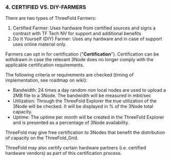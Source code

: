 ### 4. CERTIFIED VS. DIY-FARMERS

There are two types of ThreeFold Farmers:

1. Certified Farmer: Uses hardware from certified sources and signs a contract with TF Tech NV for support and additional benefits
2. Do It Yourself (DIY) Farmer: Uses any hardware and in case of support uses online material only.

Farmers can opt in for certification ("**Certification**"). Certification can be withdrawn in case the relevant 3Node does no longer comply with the applicable certification requirements.

The following criteria or requirements are checked (timing of implementation, see roadmap on wiki):

- Bandwidth: 24 times a day random non local nodes are used to upload a 2MB file to a 3Node. The bandwidth will be measured in mbit/sec
- Utilization: Through the ThreeFold Explorer the true utilization of the 3Node will be checked. It will be displayed in % of the 3Node total capacity.
- Uptime: The uptime per month will be created in the ThreeFold Explorer and is presented as a percentage of 3Node availability.

ThreeFold may give free certification to 3Nodes that benefit the distribution of capacity on the ThreeFold_Grid.

ThreeFold may also certify certain hardware partners (i.e. certified hardware vendors) as part of this certification process.

